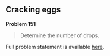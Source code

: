 Cracking eggs
-------------

**Problem 151**

> Determine the number of drops.

Full problem statement is available [here][mirror].

[mirror]: https://github.com/rdtsc/codeeval-problem-statements/tree/master/hard/151-cracking-eggs/
          "View Problem Statement Mirror"
